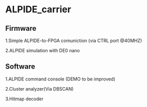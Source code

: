 # ALPIDE_carrier

Firmware
----

1.Simple ALPIDE-to-FPGA comuniction (via CTRL port @40MHZ)

2.ALPIDE simulation with DE0 nano

Software
----

1.ALPIDE command console (DEMO to be improved)

2.Cluster analyzer(Via DBSCAN)

3.Hitmap decoder


